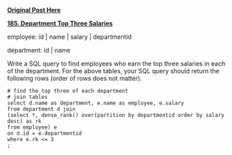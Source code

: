 **[Original Post Here](https://zhuanlan.zhihu.com/p/265354299)** 

**[185. Department Top Three Salaries](https://zhuanlan.zhihu.com/p/252197890)** 

employee: id | name | salary | departmentid

department: id | name

Write a SQL query to find employees who earn the top three salaries in each of the department. For the above tables, your SQL query should return the following rows (order of rows does not matter).

```
# find the top three of each department
# join tables
select d.name as department, e.name as employee, e.salary
from department d join
(select *, dense_rank() over(partition by departmentid order by salary desc) as rk
from employee) e
on d.id = e.departmentid
where e.rk <= 3
;
```
